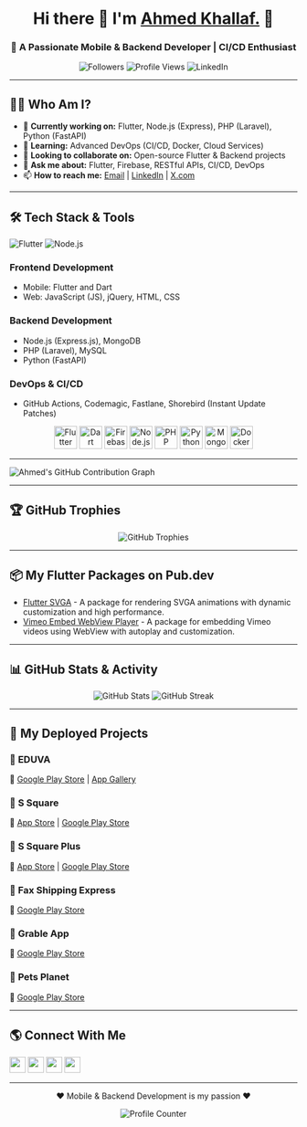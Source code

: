 <h1 align="center"> Hi there 👋 I'm <a href="https://5alafawyyy.github.io/"> Ahmed Khallaf.</a> 💪</h1>
<h3 align="center">🚀 A Passionate Mobile & Backend Developer | CI/CD Enthusiast</h3>

<p align="center">
  <img src="https://img.shields.io/github/followers/5alafawyyy?logo=github&label=Followers&style=social" alt="Followers" />
  <img src="https://komarev.com/ghpvc/?username=5alafawyyy&color=brightgreen" alt="Profile Views" />
  <img src="https://img.shields.io/badge/-Let's_Connect-blue?style=flat-square&logo=Linkedin&link=https://www.linkedin.com/in/ahmedkhallaf98" alt="LinkedIn" />
</p>

---

## 👨‍💻 **Who Am I?**

- 🔭 **Currently working on:** Flutter, Node.js (Express), PHP (Laravel), Python (FastAPI)
- 🌱 **Learning:** Advanced DevOps (CI/CD, Docker, Cloud Services)
- 👯 **Looking to collaborate on:** Open-source Flutter & Backend projects
- 💬 **Ask me about:** Flutter, Firebase, RESTful APIs, CI/CD, DevOps
- 📫 **How to reach me:** [Email](mailto:ahmedkhallaf1098@gmail.com) | [LinkedIn](https://www.linkedin.com/in/ahmedkhallaf98) | [X.com](https://x.com/Ahmed__Khallaf)

---

## 🛠 **Tech Stack & Tools**
![Flutter](https://img.shields.io/badge/Flutter-Expert-blue)
![Node.js](https://img.shields.io/badge/Node.js-Intermediate-green)

### **Frontend Development**
- Mobile: Flutter and Dart
- Web: JavaScript (JS), jQuery, HTML, CSS

### **Backend Development**
- Node.js (Express.js), MongoDB
- PHP (Laravel), MySQL
- Python (FastAPI)

### **DevOps & CI/CD**
- GitHub Actions, Codemagic, Fastlane, Shorebird (Instant Update Patches)

<p align="center">
  <a href="https://flutter.dev"><img src="https://www.vectorlogo.zone/logos/flutterio/flutterio-icon.svg" alt="Flutter" width="40" height="40"/></a>
  <a href="https://dart.dev"><img src="https://www.vectorlogo.zone/logos/dartlang/dartlang-icon.svg" alt="Dart" width="40" height="40"/></a>
  <a href="https://firebase.google.com"><img src="https://www.vectorlogo.zone/logos/firebase/firebase-icon.svg" alt="Firebase" width="40" height="40"/></a>
  <a href="https://nodejs.org"><img src="https://www.vectorlogo.zone/logos/nodejs/nodejs-icon.svg" alt="Node.js" width="40" height="40"/></a>
  <a href="https://php.net"><img src="https://www.vectorlogo.zone/logos/php/php-icon.svg" alt="PHP" width="40" height="40"/></a>
  <a href="https://www.python.org"><img src="https://www.vectorlogo.zone/logos/python/python-icon.svg" alt="Python" width="40" height="40"/></a>
  <a href="https://www.mongodb.com"><img src="https://www.vectorlogo.zone/logos/mongodb/mongodb-icon.svg" alt="MongoDB" width="40" height="40"/></a>
  <a href="https://www.docker.com"><img src="https://www.vectorlogo.zone/logos/docker/docker-icon.svg" alt="Docker" width="40" height="40"/></a>
</p>

---

![Ahmed's GitHub Contribution Graph](https://github-readme-activity-graph.vercel.app/graph?username=5alafawyyy&theme=react-dark)

---

## 🏆 **GitHub Trophies**

<p align="center">
  <img src="https://github-profile-trophy.vercel.app/?username=5alafawyyy&theme=darkhub&no-frame=false&no-bg=true&margin-w=4" alt="GitHub Trophies" />
</p>

---

## 📦 **My Flutter Packages on Pub.dev**

- [Flutter SVGA](https://pub.dev/packages/flutter_svga) - A package for rendering SVGA animations with dynamic customization and high performance.
- [Vimeo Embed WebView Player](https://pub.dev/packages/vimeo_embed_webview_player) - A package for embedding Vimeo videos using WebView with autoplay and customization.

---

## 📊 **GitHub Stats & Activity**

<p align="center">
  <img src="https://github-readme-stats.vercel.app/api?username=5alafawyyy&show_icons=true&count_private=true&theme=react&hide_border=true&bg_color=0D1117" alt="GitHub Stats" />
  <img src="https://streak-stats.demolab.com/?user=5alafawyyy&theme=dark&stroke=0000&background=060A0CD0" alt="GitHub Streak" />
</p>

---

## 🚀 **My Deployed Projects**

### 🌟 **EDUVA**  
📱 [Google Play Store](https://play.google.com/store/apps/details?id=com.mutqana.eduva&hl=en) | [App Gallery](https://appgallery.huawei.com/app/C111561265?sharePrepath=ag&locale=ar_SA&source=appshare&subsource=C111561265&shareTo=com.android.bluetooth&shareFrom=appmarket&shareIds=939020438f6349699ff4a7684db4cd5a_com.android.bluetooth&callType=SHARE)

### 🌟 **S Square**  
📱 [App Store](https://apps.apple.com/eg/app/s-square/id1591739831) | [Google Play Store](https://play.google.com/store/apps/details?id=com.flasherCheetah.speedAndSuccess.speed_and_success&hl=en)

### 🌟 **S Square Plus**  
📱 [App Store](https://apps.apple.com/eg/app/s-square-plus/id1636308161) | [Google Play Store](https://play.google.com/store/apps/details?id=com.SSquare.EgyEDUAcademy)

### 🌟 **Fax Shipping Express**  
📱 [Google Play Store](https://play.google.com/store/apps/details?id=com.msar.fax_shipping_express)

### 🌟 **Grable App**  
📱 [Google Play Store](https://play.google.com/store/apps/details?id=com.msarweb.marble)

### 🌟 **Pets Planet**  
📱 [Google Play Store](https://play.google.com/store/apps/details?id=com.khalafawy.petsplanet&hl=en&gl=US)

---

## 🌎 **Connect With Me**

<p align="left">
  <a href="mailto:ahmedkhallaf1098@gmail.com"><img src="https://www.vectorlogo.zone/logos/gmail/gmail-tile.svg" width="28px" /></a>
  <a href="https://www.linkedin.com/in/ahmedkhallaf98"><img src="https://www.vectorlogo.zone/logos/linkedin/linkedin-tile.svg" width="28px" /></a>
  <a href="https:/x.com/Ahmed__Khallaf"><img src="https://www.vectorlogo.zone/logos/twitter/twitter-tile.svg" width="28px" /></a>
  <a href="https://wa.me/+201026701059"><img src="https://www.vectorlogo.zone/logos/whatsapp/whatsapp-tile.svg" width="28px" /></a>
</p>

---

<p align="center">❤ Mobile & Backend Development is my passion ❤</p>
<p align="center">
  <img align="center" src="https://profile-counter.glitch.me/5alafawyyy/count.svg" alt="Profile Counter" />
</p>
